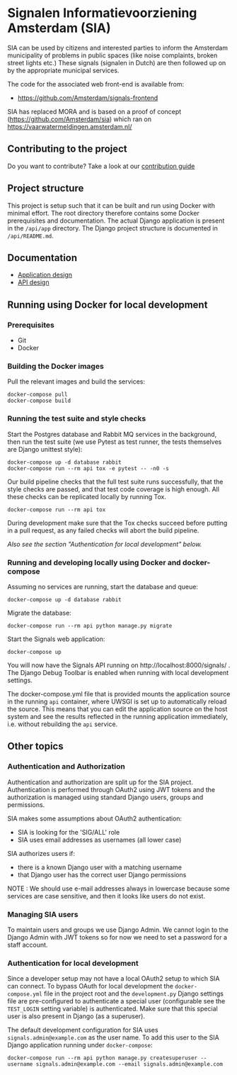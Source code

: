 # Signalen Informatievoorziening Amsterdam (SIA)
SIA can be used by citizens and interested parties to inform the Amsterdam
municipality of problems in public spaces (like noise complaints,
broken street lights etc.) These signals (signalen in Dutch) are then followed
up on by the appropriate municipal services.

The code for the associated web front-end is available from:
- https://github.com/Amsterdam/signals-frontend

SIA has replaced MORA and is based on a proof of concept (https://github.com/Amsterdam/sia)
which ran on https://vaarwatermeldingen.amsterdam.nl/


## Contributing to the project

Do you want to contribute? Take a look at our [contribution guide](docs/CONTRIBUTING.md)


## Project structure
This project is setup such that it can be built and run using Docker with minimal
effort. The root directory therefore contains some Docker prerequisites and documentation.
The actual Django application is present in the `/api/app` directory. The Django project
structure is documented in `/api/README.md`.


## Documentation
- [Application design](docs/application-design.md) 
- [API design](docs/api-design.md) 


## Running using Docker for local development
### Prerequisites
* Git
* Docker


### Building the Docker images
Pull the relevant images and build the services:
```
docker-compose pull
docker-compose build
```


### Running the test suite and style checks
Start the Postgres database and Rabbit MQ services in the background, then run the test
suite (we use Pytest as test runner, the tests themselves are Django unittest style):
```
docker-compose up -d database rabbit
docker-compose run --rm api tox -e pytest -- -n0 -s
```

Our build pipeline checks that the full test suite runs successfully, that the style
checks are passed, and that test code coverage is high enough. All these checks can
be replicated locally by running Tox.
```
docker-compose run --rm api tox
```

During development make sure that the Tox checks succeed before putting in a pull
request, as any failed checks will abort the build pipeline.

*Also see the section "Authentication for local development" below.*

### Running and developing locally using Docker and docker-compose
Assuming no services are running, start the database and queue:
```
docker-compose up -d database rabbit
```

Migrate the database:
```
docker-compose run --rm api python manage.py migrate
```

Start the Signals web application:
```
docker-compose up
```

You will now have the Signals API running on http://localhost:8000/signals/ .
The Django Debug Toolbar is enabled when running with local development settings.

The docker-compose.yml file that is provided mounts the application source in the
running `api` container, where UWSGI is set up to automatically reload the source.
This means that you can edit the application source on the host system and see the
results reflected in the running application immediately, i.e. without rebuilding
the `api` service.


## Other topics
### Authentication and Authorization

Authentication and authorization are split up for the SIA project. Authentication
is performed through OAuth2 using JWT tokens and the authorization is managed
using standard Django users, groups and permissions.

SIA makes some assumptions about OAuth2 authentication:
- SIA is looking for the 'SIG/ALL' role
- SIA uses email addresses as usernames (all lower case)

SIA authorizes users if:
- there is a known Django user with a matching username
- that Django user has the correct user Django permissions

NOTE : We should use e-mail addresses always in lowercase because some services 
are case sensitive, and then it looks like users do not exist. 


### Managing SIA users

To maintain users and groups we use Django Admin. We cannot login to the Django
Admin with JWT tokens so for now we need to set a password for a staff account.


### Authentication for local development

Since a developer setup may not have a local OAuth2 setup to which SIA can
connect. To bypass OAuth for local development the `docker-compose.yml` file
in the project root and the `development.py` Django settings file are 
pre-configured to authenticate a special user (configurable see the `TEST_LOGIN`
setting variable) is authenticated. Make sure that this special user is also
present in Django (as a superuser).

The default development configuration for SIA uses `signals.admin@example.com`
as the user name. To add this user to the SIA Django application running 
under `docker-compose`:
```
docker-compose run --rm api python manage.py createsuperuser --username signals.admin@example.com --email signals.admin@example.com
```
